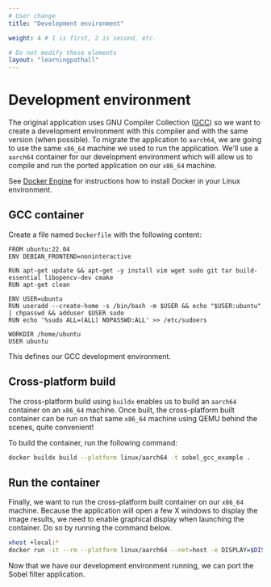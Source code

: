 ```yaml
---
# User change
title: "Development environment" 

weight: 4 # 1 is first, 2 is second, etc.

# Do not modify these elements
layout: "learningpathall"
---
```


# Development environment

The original application uses GNU Compiler Collection ([GCC](https://gcc.gnu.org/)) so we want to create a development environment with this compiler and with the same version (when possible). To migrate the application to `aarch64`, we are going to use the same `x86_64` machine we used to run the application. We'll use a `aarch64` container for our development environment which will allow us to compile and run the ported application on our `x86_64` machine.

See [Docker Engine](https://learn.arm.com/install-guides/docker/docker-engine/) for instructions how to install Docker in your Linux environment.

## GCC container

Create a file named `Dockerfile` with the following content:
```docker
FROM ubuntu:22.04
ENV DEBIAN_FRONTEND=noninteractive

RUN apt-get update && apt-get -y install vim wget sudo git tar build-essential libopencv-dev cmake
RUN apt-get clean

ENV USER=ubuntu
RUN useradd --create-home -s /bin/bash -m $USER && echo "$USER:ubuntu" | chpasswd && adduser $USER sudo
RUN echo '%sudo ALL=(ALL) NOPASSWD:ALL' >> /etc/sudoers

WORKDIR /home/ubuntu
USER ubuntu
```

This defines our GCC development environment.

## Cross-platform build

The cross-platform build using `buildx` enables us to build an `aarch64` container on an `x86_64` machine. Once built, the cross-platform built container can be run on that same `x86_64` machine using QEMU behind the scenes, quite convenient!

To build the container, run the following command:
```bash
docker buildx build --platform linux/aarch64 -t sobel_gcc_example .
```

## Run the container

Finally, we want to run the cross-platform built container on our `x86_64` machine. Because the application will open a few X windows to display the image results, we need to enable graphical display when launching the container. Do so by running the command below.

```bash
xhost +local:*
docker run -it --rm --platform linux/aarch64 --net=host -e DISPLAY=$DISPLAY -v /tmp/.X11-unix/:/tmp/.X11-unix/ -v $HOME/.Xauthority:/home/ubuntu/.Xauthority sobel_gcc_example /bin/bash
```

Now that we have our development environment running, we can port the Sobel filter application.